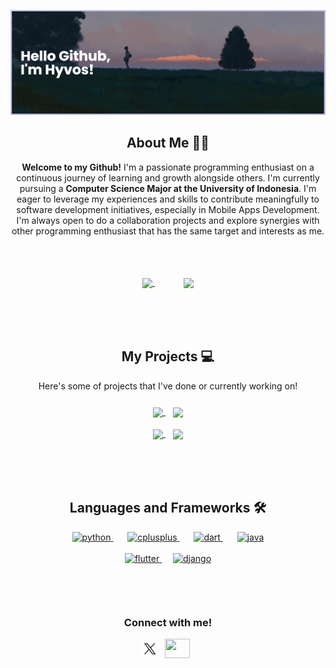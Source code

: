 <!-- Banner -->
[![MasterHead](/banner.png)](#)


<!-- About Me -->
<h2 align="center"> About Me 🧑‍💻</h2>

<p align="center" style="padding-bottom: 20px;"> 
    <b>Welcome to my Github!</b> I'm a passionate programming enthusiast on a continuous journey of learning and growth alongside others. I'm currently pursuing a <b> Computer Science Major at the University of Indonesia</b>. I'm eager to leverage my experiences and skills to contribute meaningfully to software development initiatives, especially in Mobile Apps Development. I'm always open to do a collaboration projects and explore synergies with other programming enthusiast that has the same target and interests as me.
</p>
<br>
<p align="center" style="padding-bottom: 35px;">
    <a href="https://github.com/hyvos07" style="padding-right: 30px;">
        <img height=150 align="center" src="https://github-readme-stats.vercel.app/api?username=hyvos07&show_icons=true&theme=dark&icon_color=334cbd&hide_rank=true&hide=stars,issues&include_all_commits=true"/>
    </a>
    &nbsp;
    &nbsp;
    <a href="https://github.com/hyvos07">
        <img height=150 align="center" src="https://github-readme-stats.vercel.app/api/top-langs/?username=hyvos07&layout=compact&theme=dark"/>
    </a>
</p>

<br>

<!-- Project List -->
<h2 align="center"> My Projects 💻</h2>

<p align="center" style="padding-bottom: 10px;">Here's some of projects that I've done or currently working on!</p>

<p align="center" style="padding-bottom: 35px;">
    <a href="https://github.com/hyvos07/qr_generator">
        <img align="center" src="https://github-readme-stats.vercel.app/api/pin/?username=hyvos07&repo=qr_generator&show_owner=true&theme=dark&icon_color=334cbd" />
    </a>
    &nbsp;&nbsp;
    <a href="https://github.com/hyvos07/panpan-web">
        <img align="center" src="https://github-readme-stats.vercel.app/api/pin/?username=hyvos07&repo=panpan-web&show_owner=true&theme=dark&icon_color=334cbd" />
    </a>
    <br>
    <br>
    <a href="https://github.com/hyvos07/cv-calculator">
        <img align="center" src="https://github-readme-stats.vercel.app/api/pin/?username=hyvos07&repo=cv-calculator&show_owner=true&theme=dark&icon_color=334cbd" />
    </a>
    &nbsp;&nbsp;
    <a href="https://github.com/hyvos07/todos">
        <img align="center" src="https://github-readme-stats.vercel.app/api/pin/?username=hyvos07&repo=todos&show_owner=true&theme=dark&icon_color=334cbd" />
    </a>
</p>

<br>

<!-- Language and Tools -->
<h2 align="center">Languages and Frameworks 🛠️</h2>
<p align="center">
    <a href="https://www.python.org/" style="padding-right: 15px;" target="_blank">
        <img src="https://www.svgrepo.com/show/452091/python.svg" alt="python" width="40" height="40"/> 
    </a>
    &nbsp;
    <a href="https://en.cppreference.com/w/" style="padding-right: 15px;" target="_blank">
        <img src="https://upload.wikimedia.org/wikipedia/commons/1/18/ISO_C%2B%2B_Logo.svg" alt="cplusplus" width="40" height="40"/>
    </a>
    &nbsp;
    <a href="https://dart.dev/" style="padding-right: 15px;" target="_blank"> 
        <img src="https://upload.wikimedia.org/wikipedia/commons/a/a2/Dart_programming_language_logo_icon.svg" alt="dart" width="40" height="40"/> 
    </a>
    &nbsp;
    <a href="https://www.java.com/en/"" target="_blank">
        <img src="https://www.svgrepo.com/show/184143/java.svg" alt="java" width="40" height="40"/> 
    </a>
    <br>
    <br>
    <a href="https://flutter.dev/" style="padding-right: 10px;" target="_blank">
        <img src="https://www.vectorlogo.zone/logos/flutterio/flutterio-icon.svg" alt="flutter" width="40" height="40"/>
    </a>
    &nbsp;
    <a href="https://www.djangoproject.com/" target="_blank">
        <img src="https://cdn.worldvectorlogo.com/logos/django.svg" alt="django" width="40" height="40"/> 
    </a>
</p>

<br>

<!-- Social Media -->
<h3 align="center"style="padding-top: 30px;">Connect with me!</h3>

<p align="center">
  <a style="text-decoration: none; border: none;" href="https://twitter.com/hyvos_/" target="blank">
    <img align="center" src="/twitterwhite.svg" alt="" height="30"/>
  </a>
  <a style="text-decoration: none; padding-left: 5px; border: none;" href="https://www.linkedin.com/in/danielliman" target="blank">
    <img align="center" src="https://static.licdn.com/aero-v1/sc/h/akt4ae504epesldzj74dzred8" alt="" height="31" width="40" />
  </a>
  <a style="text-decoration: none; padding-left: 5px; border: none;" href="https://www.instagram.com/daniel.liman07" target="blank">
    <img align="center" src="https://static.cdninstagram.com/rsrc.php/v3/yI/r/VsNE-OHk_8a.png" alt="" height="29"/>
  </a>
</p>
